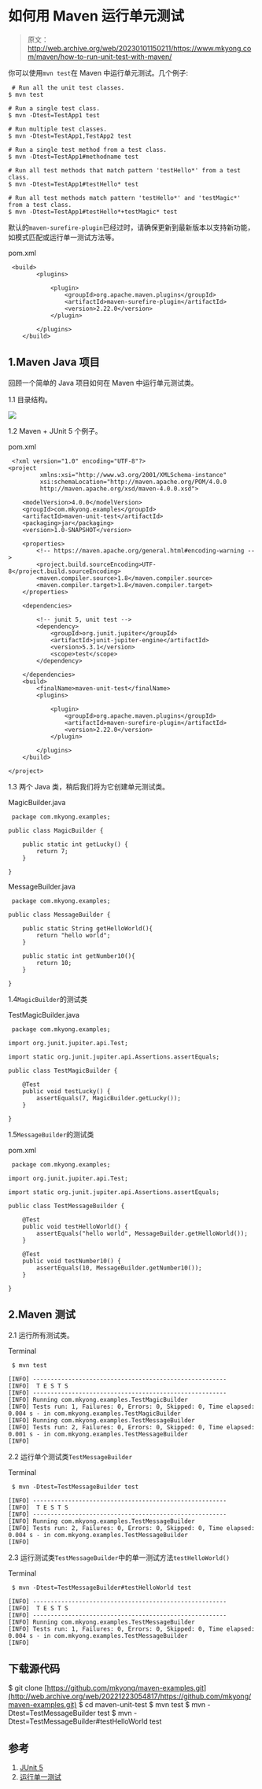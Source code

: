 # 如何用 Maven 运行单元测试

> 原文：<http://web.archive.org/web/20230101150211/https://www.mkyong.com/maven/how-to-run-unit-test-with-maven/>

你可以使用`mvn test`在 Maven 中运行单元测试。几个例子:

```
 # Run all the unit test classes.
$ mvn test

# Run a single test class.
$ mvn -Dtest=TestApp1 test

# Run multiple test classes.
$ mvn -Dtest=TestApp1,TestApp2 test

# Run a single test method from a test class.
$ mvn -Dtest=TestApp1#methodname test

# Run all test methods that match pattern 'testHello*' from a test class.
$ mvn -Dtest=TestApp1#testHello* test

# Run all test methods match pattern 'testHello*' and 'testMagic*' from a test class.
$ mvn -Dtest=TestApp1#testHello*+testMagic* test 
```

默认的`maven-surefire-plugin`已经过时，请确保更新到最新版本以支持新功能，如模式匹配或运行单一测试方法等。

pom.xml

```
 <build>
        <plugins>

            <plugin>
                <groupId>org.apache.maven.plugins</groupId>
                <artifactId>maven-surefire-plugin</artifactId>
                <version>2.22.0</version>
            </plugin>

        </plugins>
    </build> 
```

## 1.Maven Java 项目

回顾一个简单的 Java 项目如何在 Maven 中运行单元测试类。

1.1 目录结构。

![](img/6850d88175fb76eecd2ab56cac21d0db.png)

1.2 Maven + JUnit 5 个例子。

pom.xml

```
 <?xml version="1.0" encoding="UTF-8"?>
<project 
         xmlns:xsi="http://www.w3.org/2001/XMLSchema-instance"
         xsi:schemaLocation="http://maven.apache.org/POM/4.0.0 
		 http://maven.apache.org/xsd/maven-4.0.0.xsd">

    <modelVersion>4.0.0</modelVersion>
    <groupId>com.mkyong.examples</groupId>
    <artifactId>maven-unit-test</artifactId>
    <packaging>jar</packaging>
    <version>1.0-SNAPSHOT</version>

    <properties>
        <!-- https://maven.apache.org/general.html#encoding-warning -->
        <project.build.sourceEncoding>UTF-8</project.build.sourceEncoding>
        <maven.compiler.source>1.8</maven.compiler.source>
        <maven.compiler.target>1.8</maven.compiler.target>
    </properties>

    <dependencies>

        <!-- junit 5, unit test -->
        <dependency>
            <groupId>org.junit.jupiter</groupId>
            <artifactId>junit-jupiter-engine</artifactId>
            <version>5.3.1</version>
            <scope>test</scope>
        </dependency>

    </dependencies>
    <build>
        <finalName>maven-unit-test</finalName>
        <plugins>

            <plugin>
                <groupId>org.apache.maven.plugins</groupId>
                <artifactId>maven-surefire-plugin</artifactId>
                <version>2.22.0</version>
            </plugin>

        </plugins>
    </build>

</project> 
```

1.3 两个 Java 类，稍后我们将为它创建单元测试类。

MagicBuilder.java

```
 package com.mkyong.examples;

public class MagicBuilder {

    public static int getLucky() {
        return 7;
    }

} 
```

MessageBuilder.java

```
 package com.mkyong.examples;

public class MessageBuilder {

    public static String getHelloWorld(){
        return "hello world";
    }

    public static int getNumber10(){
        return 10;
    }

} 
```

1.4`MagicBuilder`的测试类

TestMagicBuilder.java

```
 package com.mkyong.examples;

import org.junit.jupiter.api.Test;

import static org.junit.jupiter.api.Assertions.assertEquals;

public class TestMagicBuilder {

    @Test
    public void testLucky() {
        assertEquals(7, MagicBuilder.getLucky());
    }

} 
```

1.5`MessageBuilder`的测试类

pom.xml

```
 package com.mkyong.examples;

import org.junit.jupiter.api.Test;

import static org.junit.jupiter.api.Assertions.assertEquals;

public class TestMessageBuilder {

    @Test
    public void testHelloWorld() {
        assertEquals("hello world", MessageBuilder.getHelloWorld());
    }

    @Test
    public void testNumber10() {
        assertEquals(10, MessageBuilder.getNumber10());
    }

} 
```

## 2.Maven 测试

2.1 运行所有测试类。

Terminal

```
 $ mvn test

[INFO] -------------------------------------------------------
[INFO]  T E S T S
[INFO] -------------------------------------------------------
[INFO] Running com.mkyong.examples.TestMagicBuilder
[INFO] Tests run: 1, Failures: 0, Errors: 0, Skipped: 0, Time elapsed: 0.004 s - in com.mkyong.examples.TestMagicBuilder
[INFO] Running com.mkyong.examples.TestMessageBuilder
[INFO] Tests run: 2, Failures: 0, Errors: 0, Skipped: 0, Time elapsed: 0.001 s - in com.mkyong.examples.TestMessageBuilder
[INFO] 
```

2.2 运行单个测试类`TestMessageBuilder`

Terminal

```
 $ mvn -Dtest=TestMessageBuilder test

[INFO] -------------------------------------------------------
[INFO]  T E S T S
[INFO] -------------------------------------------------------
[INFO] Running com.mkyong.examples.TestMessageBuilder
[INFO] Tests run: 2, Failures: 0, Errors: 0, Skipped: 0, Time elapsed: 0.004 s - in com.mkyong.examples.TestMessageBuilder
[INFO] 
```

2.3 运行测试类`TestMessageBuilder`中的单一测试方法`testHelloWorld()`

Terminal

```
 $ mvn -Dtest=TestMessageBuilder#testHelloWorld test

[INFO] -------------------------------------------------------
[INFO]  T E S T S
[INFO] -------------------------------------------------------
[INFO] Running com.mkyong.examples.TestMessageBuilder
[INFO] Tests run: 1, Failures: 0, Errors: 0, Skipped: 0, Time elapsed: 0.004 s - in com.mkyong.examples.TestMessageBuilder
[INFO] 
```

## 下载源代码

$ git clone [https://github.com/mkyong/maven-examples.git](http://web.archive.org/web/20221223054817/https://github.com/mkyong/maven-examples.git)
$ cd maven-unit-test
$ mvn test
$ mvn -Dtest=TestMessageBuilder test
$ mvn -Dtest=TestMessageBuilder#testHelloWorld test

## 参考

1.  [JUnit 5](http://web.archive.org/web/20221223054817/https://junit.org/junit5/)
2.  [运行单一测试](http://web.archive.org/web/20221223054817/https://maven.apache.org/surefire/maven-surefire-plugin/examples/single-test.html)

<input type="hidden" id="mkyong-current-postId" value="8472">